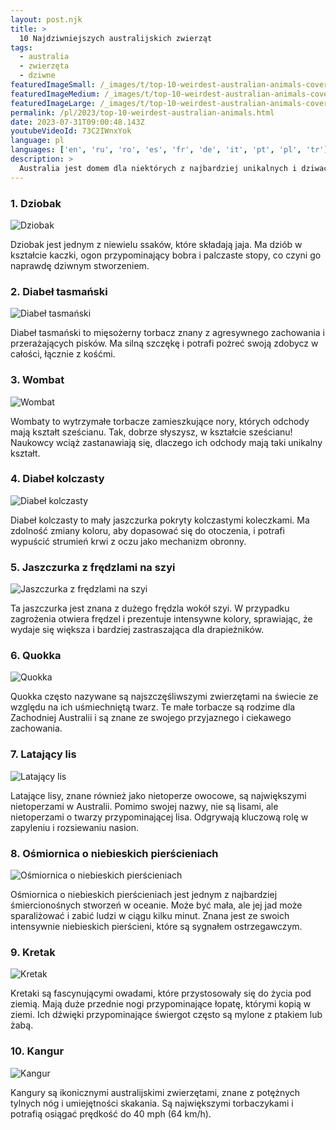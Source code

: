 ```yaml
---
layout: post.njk
title: >
  10 Najdziwniejszych australijskich zwierząt
tags:
  - australia
  - zwierzęta
  - dziwne
featuredImageSmall: /_images/t/top-10-weirdest-australian-animals-cover-pl-small.webp
featuredImageMedium: /_images/t/top-10-weirdest-australian-animals-cover-pl-medium.webp
featuredImageLarge: /_images/t/top-10-weirdest-australian-animals-cover-pl-large.webp
permalink: /pl/2023/top-10-weirdest-australian-animals.html
date: 2023-07-31T09:00:48.143Z
youtubeVideoId: 73C2IWnxYok
language: pl
languages: ['en', 'ru', 'ro', 'es', 'fr', 'de', 'it', 'pt', 'pl', 'tr']
description: >
  Australia jest domem dla niektórych z najbardziej unikalnych i dziwacznych stworzeń na Ziemi. Od osobliwie wyglądających torbaczy po jadowite gady, oto lista 10 najdziwniejszych australijskich zwierząt, które cię zaskoczą i zafascynują.
---
```


### 1. Dziobak

![Dziobak](/_images/2/222c863e85f6a5f564125ce3adfa40e2-medium.webp)

Dziobak jest jednym z niewielu ssaków, które składają jaja. Ma dziób w kształcie kaczki, ogon przypominający bobra i palczaste stopy, co czyni go naprawdę dziwnym stworzeniem.

### 2. Diabeł tasmański

![Diabeł tasmański](/_images/f/f17e621910db27a984c18af6bb5e3d2b-medium.webp)

Diabeł tasmański to mięsożerny torbacz znany z agresywnego zachowania i przerażających pisków. Ma silną szczękę i potrafi pożreć swoją zdobycz w całości, łącznie z kośćmi.

### 3. Wombat

![Wombat](/_images/1/1ca254437eef8277fe27e1353f4b74e3-medium.webp)

Wombaty to wytrzymałe torbacze zamieszkujące nory, których odchody mają kształt sześcianu. Tak, dobrze słyszysz, w kształcie sześcianu! Naukowcy wciąż zastanawiają się, dlaczego ich odchody mają taki unikalny kształt.

### 4. Diabeł kolczasty

![Diabeł kolczasty](/_images/4/43aeb3436fae55c4677553d8ad139cbc-medium.webp)

Diabeł kolczasty to mały jaszczurka pokryty kolczastymi koleczkami. Ma zdolność zmiany koloru, aby dopasować się do otoczenia, i potrafi wypuścić strumień krwi z oczu jako mechanizm obronny.

### 5. Jaszczurka z frędzlami na szyi

![Jaszczurka z frędzlami na szyi](/_images/6/6f35b9d5578b00e354f99dc94bb01267-medium.webp)

Ta jaszczurka jest znana z dużego frędzla wokół szyi. W przypadku zagrożenia otwiera frędzel i prezentuje intensywne kolory, sprawiając, że wydaje się większa i bardziej zastraszająca dla drapieżników.

### 6. Quokka

![Quokka](/_images/f/fadadc2570235abe2cd46abb18033449-medium.webp)

Quokka często nazywane są najszczęśliwszymi zwierzętami na świecie ze względu na ich uśmiechniętą twarz. Te małe torbacze są rodzime dla Zachodniej Australii i są znane ze swojego przyjaznego i ciekawego zachowania.

### 7. Latający lis

![Latający lis](/_images/5/55c6a9af702c3f3c9106d189edaf5e79-medium.webp)

Latające lisy, znane również jako nietoperze owocowe, są największymi nietoperzami w Australii. Pomimo swojej nazwy, nie są lisami, ale nietoperzami o twarzy przypominającej lisa. Odgrywają kluczową rolę w zapyleniu i rozsiewaniu nasion.

### 8. Ośmiornica o niebieskich pierścieniach

![Ośmiornica o niebieskich pierścieniach](/_images/0/0c73e6fc6468d1b56613a963336808f9-medium.webp)

Ośmiornica o niebieskich pierścieniach jest jednym z najbardziej śmiercionośnych stworzeń w oceanie. Może być mała, ale jej jad może sparaliżować i zabić ludzi w ciągu kilku minut. Znana jest ze swoich intensywnie niebieskich pierścieni, które są sygnałem ostrzegawczym.

### 9. Kretak

![Kretak](/_images/a/a0ce2b2715e58ab32bfd8e66720e8d25-medium.webp)

Kretaki są fascynującymi owadami, które przystosowały się do życia pod ziemią. Mają duże przednie nogi przypominające łopatę, którymi kopią w ziemi. Ich dźwięki przypominające świergot często są mylone z ptakiem lub żabą.

### 10. Kangur

![Kangur](/_images/d/d9589a3ad489c14bd307700240c61879-medium.webp)

Kangury są ikonicznymi australijskimi zwierzętami, znane z potężnych tylnych nóg i umiejętności skakania. Są największymi torbaczykami i potrafią osiągać prędkość do 40 mph (64 km/h).

